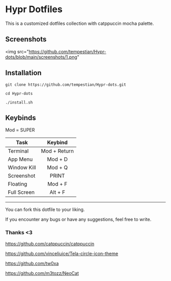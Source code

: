 # Hypr Dotfiles


This is a customized dotfiles collection with catppuccin mocha palette. 

## Screenshots
<img src="https://github.com/tempestian/Hypr-dots/blob/main/screenshots/1.png"

## Installation

```git clone https://github.com/tempestian/Hypr-dots.git```

```cd Hypr-dots```

```./install.sh```

## Keybinds

Mod = SUPER

| Task | Keybind | 
| ------------- |:-------------:|
| Terminal | Mod + Return |
| App Menu | Mod + D |
| Window Kill | Mod + Q |
| Screenshot | PRINT |
| Floating | Mod + F |
| Full Screen | Alt + F |

-------------------------------------------------------------------------------------------------------------
You can fork this dotfile to your liking. 

If you encounter any bugs or have any suggestions, feel free to write.


### Thanks <3

https://github.com/catppuccin/catppuccin

https://github.com/vinceliuice/Tela-circle-icon-theme

https://github.com/tw0xa

https://github.com/m3tozz/NeoCat
